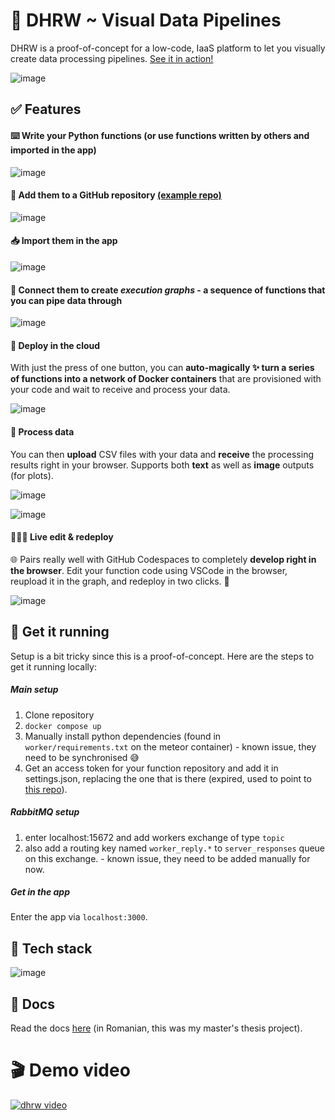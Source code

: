 
# 🎢 DHRW ~ Visual Data Pipelines
DHRW is a proof-of-concept for a low-code, IaaS platform to let you visually create data processing pipelines. [See it in action!](https://www.youtube.com/watch?v=6WjEC7rRUQU)

![image](https://github.com/user-attachments/assets/b942acab-afef-4d76-96da-d33efb5b2cb2)

## ✅ Features

#### ⌨️ **Write** your Python functions (or use functions written by others and imported in the app)
![image](https://github.com/user-attachments/assets/caa09e1f-7a80-49c4-9395-70cc496ada41)

#### 🔗 **Add** them to a GitHub repository [(example repo)](https://github.com/mehanix/dhrw-functions)

![image](https://github.com/user-attachments/assets/c37eae98-9ce9-40c1-b301-5563c8f4baec)

#### 📥 **Import** them in the app

![image](https://github.com/user-attachments/assets/3c8c895b-52d3-4753-b34a-f1bc5df9dc9f)
  
#### 💫 **Connect** them to create _execution graphs_ - a sequence of functions that you can pipe data through

![image](https://github.com/user-attachments/assets/d409a55e-83ac-481d-99ba-6983098ec79d)


#### 🚀 Deploy in the cloud
With just the press of one button, you can **auto-magically ✨ turn a series of functions into a network of Docker containers** that are provisioned with your code and wait to receive and process your data.

![image](https://github.com/user-attachments/assets/c86ea1bc-0042-41be-8ccf-2d043cc2a843)

#### 📑 Process data

You can then **upload** CSV files with your data and **receive** the processing results right in your browser. Supports both **text** as well as **image** outputs (for plots).

![image](https://github.com/user-attachments/assets/22baa3ae-cc8f-4de9-82b3-d6aeb1d655e0)

![image](https://github.com/user-attachments/assets/9d841bc7-bc48-4aa6-8aca-05bd37a80fb7)


#### 👨🏻‍💻 Live edit & redeploy

🌐  Pairs really well with GitHub Codespaces to completely **develop right in the browser**. Edit your function code using VSCode in the browser, reupload it in the graph, and redeploy in two clicks. 🙌 

![image](https://github.com/user-attachments/assets/a6cbb4f1-dd37-457c-8c7a-de05ee37b6a8)

## 🐳 Get it running 

Setup is a bit tricky since this is a proof-of-concept. Here are the steps to get it running locally:

##### Main setup
1. Clone repository
2. `docker compose up`
3. Manually install python dependencies (found in `worker/requirements.txt` on the meteor container) - known issue, they need to be synchronised 😅
4. Get an access token for your function repository and add it in settings.json, replacing the one that is there (expired, used to point to [this repo](https://github.com/mehanix/dhrw-functions)).

##### RabbitMQ setup
1. enter localhost:15672 and add workers exchange of type `topic`
2. also add a routing key named `worker_reply.*` to `server_responses` queue on this exchange. - known issue, they need to be added manually for now.

##### Get in the app
Enter the app via `localhost:3000`.



## 🤖 Tech stack

![image](https://github.com/user-attachments/assets/86bec09c-18d3-4248-84e8-bea5fd271525)

## 📜 Docs 

Read the docs [here](https://github.com/mehanix/dhrw/blob/32abfdf1329d02b66804a914cff42167a04d6be6/docs%20(in%20romanian).pdf) (in Romanian, this was my master's thesis project).

# 🎬 Demo video

[![dhrw video](https://img.youtube.com/vi/6WjEC7rRUQU/0.jpg)](https://www.youtube.com/watch?v=6WjEC7rRUQU)
